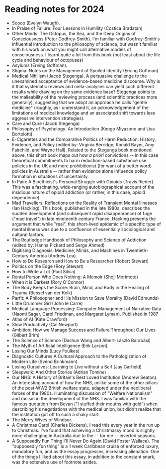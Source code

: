 # Reading notes for 2024

* Scoop (Evelyn Waugh). 
* In Praise of Failure: Four Lessons in Humility (Costica Bradatan)
* Other Minds: The Octopus, the Sea, and the Deep Origins of Consciousness (Peter Godfrey-Smith).  I'm familiar with Godfrey-Smith's influential introduction to the philosophy of science, but wasn't familiar with his work on what you might call alternative models of consciousness.  I learnt quite a lot from this book (not least about the life cycle and behaviour of octopuses)
* Asylums (Erving Goffman). 
* Stigma: Notes on the Management of Spoiled Identity (Erving Goffman). 
* Medical Nihilism (Jacob Stegenga).  A persuasive challenge to the unexamined acceptance of evidence-based medicine discourse.  Why is it that systematic reviews and meta-analyses can yield such different results while drawing on the same evidence base?  Stegenga points to the malleability of the reviewing process (and scientific practices more generally), suggesting that we adopt an approach he calls "gentle medicine" (roughly, as I understand it, an acknowledgement of the limitations of medical knowledge and an associated shift towards less aggressive intervention strategies).
* Care and Cure (Jacob Stegenga)
* Philosophy of Psychology: An Introduction (Kengo Miyazono and Lisa Bortolotti)
* E-Cigarettes and the Comparative Politics of Harm Reduction:  History, Evidence, and Policy (edited by:  Virginia Berridge, Ronald Bayer, Amy Fairchild, and Wayne Hall).  Related to the Stegenga book mentioned above, this short book maps out how *a priori* convictions -- in this case theoretical commitments to harm reduction-based substance use policies in the UK and more prohibitionist (for want of a better word) policies in Australia -- rather than evidence alone influence policy formation in situations of uncertainty.
* In Pain: A Bioethicist's Personal Struggle with Opioids (Travis Rieder).  This was a fascinating, wide-ranging autobiographical account of the insidious nature of opioid addiction (or rather, in this case, opioid dependence).
* Mad Travellers: Reflections on the Reality of Transient Mental Illnesses (Ian Hacking).  This book, published in the late 1980s, describes the sudden development (and subsequent rapid disappearance) of fuge ("mad travel") in late nineteenth century France.  Hacking presents the argument that while "real", this short-lived epidemic of a specific type of mental illness was due to a confluence of essentially sociological and cultural factors.
* The Routledge Handbook of Philosophy and Science of Addiction (edited by: Hanna Pickard and Serge Ahmed)
* Digitising Diagnosis: Medicine, Minds, and Machines in Twentieth-Century America (Andrew Lea).  
* How to Do Research and How to Be a Researcher (Robert Stewart)
* Politics on the Edge (Rory Stewart)
* How to Write a Lot (Paul Silvia)
* Rental Person Who Does Nothing: A Memoir (Shoji Morimoto)
* When it is Darkest (Rory O'Connor)
* The Body Keeps the Score: Brain, Mind, and Body in the Healing of Trauma (Bessel van der Kolk)
* Parfit: A Philosopher and His Mission to Save Morality (David Edmunds)
* Little Drummer Girl (John le Carre)
* Medical Language Processing: Computer Management of Narrative Data (Naomi Sager, Carol Friedman, and Margaret Lyman).  Published in 1987
* Atlas of AI (Kate Crawford)
* Slow Productivity (Cal Newport)
* Ambition: How we Manage Success and Failure Throughout Our Lives (Gilbert Brim)
* The Science of Science (Dashun Wang and Albert-László Barabási)
* The Myth of Artificial Intelligence (Erik Larson]
* Losing Our Minds (Lucy Foulkes)
* Diagnostic Cultures A Cultural Approach to the Pathologization of Modern Life (Svend Brinkmann)
* Losing Ourselves:  Learning to Live without a Self (Jay Garfield)
* Sleepwalk: And Other Stories (Adrian Tomine)
* Our NHS:  A History of Britain's Best Loved Institution (Andrew Seaton). An interesting account of how the NHS, unlike some of the other pillars of the post-WW2 British welfare state, adapted under the neoliberal forces of the 1980s.  Illuminating discussion of "Welfare Nationalism" and racism in the development of the NHS.  I was familiar with the famous quotation from Bevan ("I stuffed their mouths with gold") when describing his negotiations with the medical union, but didn't realize that the institution got off to such a shaky start.  
* The Merry Wives of Windsor.  
* A Christmas Carol (Charles Dickens).  I read this every year in the run up to Christmas.  I've found that achieving a Christmassy mood is slightly more challenging in Australia due to the -- for me -- inverted seasons.  
* A Supposedly Fun Thing I'll Never Do Again (David Foster Wallace).  The "supposedly fun thing" is a 1 week Caribbean cruise of enforced luxury, mandatory fun, and as the essay progresses, increasing alienation.  One of the things I liked about this essay, in addition to the constant snark, was the extensive use of footnote asides.    


